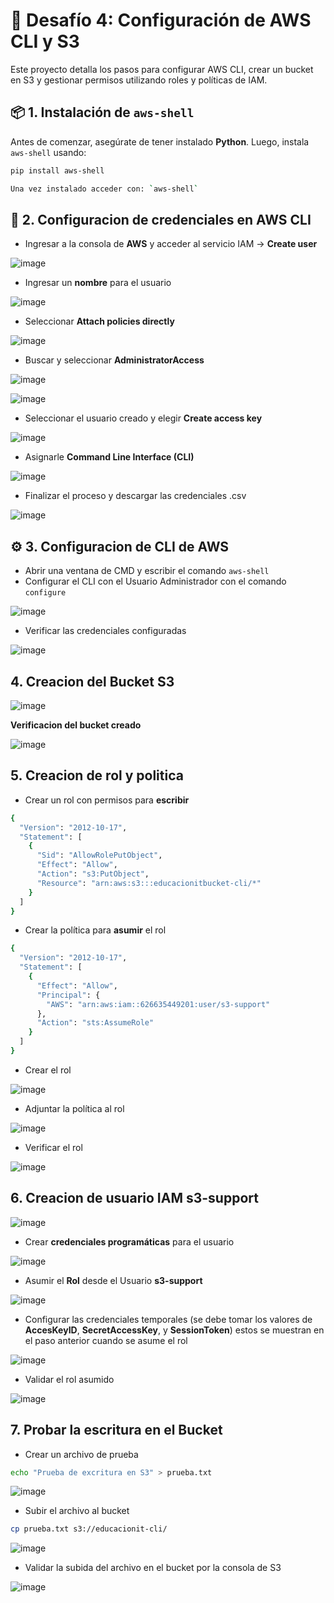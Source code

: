 # 🚀 **Desafío 4: Configuración de AWS CLI y S3**

Este proyecto detalla los pasos para configurar AWS CLI, crear un bucket en S3 y gestionar permisos utilizando roles y políticas de IAM.

## 📦 **1. Instalación de `aws-shell`**
Antes de comenzar, asegúrate de tener instalado **Python**. Luego, instala `aws-shell` usando:
```bash
pip install aws-shell

Una vez instalado acceder con: `aws-shell`
```

## 🔑 **2. Configuracion de credenciales en AWS CLI**
- Ingresar a la consola de **AWS** y acceder al servicio IAM -> **Create user**

![image](https://github.com/user-attachments/assets/ff524d87-43e8-421b-91b6-fcdbe539f4b2)

- Ingresar un **nombre** para el usuario

![image](https://github.com/user-attachments/assets/3acb52f3-2484-47c2-9e65-415697a1db38)

- Seleccionar **Attach policies directly**

![image](https://github.com/user-attachments/assets/ac954f22-e08a-41f0-923c-3343aec606cc)

- Buscar y seleccionar **AdministratorAccess**

![image](https://github.com/user-attachments/assets/603082bd-db40-4972-988c-f065820b8b6e)

![image](https://github.com/user-attachments/assets/bf96d0be-96dd-4681-8808-d61403ee6cb4)

- Seleccionar el usuario creado y elegir **Create access key**

![image](https://github.com/user-attachments/assets/c5f6a929-32a0-4b96-bdcd-1f0e1c337f65)

- Asignarle **Command Line Interface (CLI)**

![image](https://github.com/user-attachments/assets/411fe03f-4a9a-417c-86a7-fc0ffe8c89a0)

- Finalizar el proceso y descargar las credenciales .csv

![image](https://github.com/user-attachments/assets/c96376a2-473a-479e-b46d-4549637a3d0f)

## ⚙️ **3. Configuracion de CLI de AWS**

- Abrir una ventana de CMD y escribir el comando `aws-shell`
- Configurar el CLI con el Usuario Administrador con el comando `configure`
  
![image](https://github.com/user-attachments/assets/2480c37f-bcc4-45b3-aa13-17970749c68d)

- Verificar las credenciales configuradas

![image](https://github.com/user-attachments/assets/cee6dc4a-2e56-4615-8fb3-0f790237deee)

## **4. Creacion del Bucket S3**

![image](https://github.com/user-attachments/assets/7255c44b-109d-4f7c-b886-09c947617084)

**Verificacion del bucket creado**

![image](https://github.com/user-attachments/assets/116ef938-09ed-412c-8f42-0696ff214ec0)

## **5. Creacion de rol y politica**

- Crear un rol con permisos para **escribir**
```bash
{
  "Version": "2012-10-17",
  "Statement": [
    {
      "Sid": "AllowRolePutObject",
      "Effect": "Allow",
      "Action": "s3:PutObject",
      "Resource": "arn:aws:s3:::educacionitbucket-cli/*"
    }
  ]
}
```

- Crear la política para **asumir** el rol

```bash
{
  "Version": "2012-10-17",
  "Statement": [
    {
      "Effect": "Allow",
      "Principal": {
        "AWS": "arn:aws:iam::626635449201:user/s3-support"
      },
      "Action": "sts:AssumeRole"
    }
  ]
}
```
- Crear el rol

![image](https://github.com/user-attachments/assets/5c605228-cf40-4680-b0b5-eb7c367aef04)

- Adjuntar la política al rol

![image](https://github.com/user-attachments/assets/6f3c07b1-f920-4c04-9913-30b18bede42b)

- Verificar el rol

![image](https://github.com/user-attachments/assets/0b7378ec-0c79-4ff2-ad89-200121ff3b46)

## **6. Creacion de usuario IAM s3-support**

![image](https://github.com/user-attachments/assets/1ad3a824-125c-4924-aeff-eb7cb664f7c2)

- Crear **credenciales programáticas** para el usuario 

![image](https://github.com/user-attachments/assets/2b291e90-a3b3-44cc-943f-8430a8f8c8f6)

- Asumir el **Rol** desde el Usuario **s3-support** 

![image](https://github.com/user-attachments/assets/819b9f43-260d-4509-9374-5ce7702ce6f3)

- Configurar las credenciales temporales (se debe tomar los valores de **AccesKeyID**, **SecretAccessKey**, y **SessionToken**)
  estos se muestran en el paso anterior cuando se asume el rol

![image](https://github.com/user-attachments/assets/3fd092c4-e6cd-4d33-8e69-4ef57b23767f)

- Validar el rol asumido

![image](https://github.com/user-attachments/assets/b9b71c75-482d-430a-a714-dee12c285893)

## **7. Probar la escritura en el Bucket**

- Crear un archivo de prueba

```bash
echo "Prueba de excritura en S3" > prueba.txt
```
![image](https://github.com/user-attachments/assets/dd9eb36a-4b83-4209-b1f3-13c6aa6f6dd9)

- Subir el archivo al bucket

```bash
cp prueba.txt s3://educacionit-cli/
```

![image](https://github.com/user-attachments/assets/2d390364-e4fc-409a-afbd-2519a9b90367)

- Validar la subida del archivo en el bucket por la consola de S3

![image](https://github.com/user-attachments/assets/e7282e2b-cbda-47e5-bc04-4956cab96b70)



